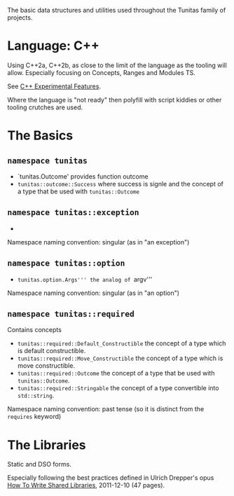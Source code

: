[comment]: <> (this is really -*- markdown -*-)

The basic data structures and utilities used throughout the Tunitas family of projects.

# Language: C++

Using C++2a, C++2b, as close to the limit of the language as the tooling
will allow.  Especially focusing on Concepts, Ranges and Modules TS.

See [C++ Experimental Features](https://en.cppreference.com/w/cpp/experimental).

Where the language is "not ready" then polyfill with script kiddies or other tooling crutches are used.

# The Basics

## `namespace tunitas`

   * `tunitas.Outcome' provides function outcome
   * `tunitas::outcome::Success` where success is signle and the concept of a type that be used with `tunitas::Outcome`

## `namespace tunitas::exception`

   * ```tunitas.exception.Quitting''' leave the application.

Namespace naming convention: singular (as in "an exception")

## `namespace tunitas::option`

   * ```tunitas.option.Args''' the analog of ```argv'''
   
Namespace naming convention: singular (as in "an option")

## `namespace tunitas::required`

Contains concepts

   * `tunitas::required::Default_Constructible` the concept of a type which is default constructible.
   * `tunitas::required::Move_Constructible` the concept of a type which is move constructible.
   * `tunitas::required::Outcome` the concept of a type that be used with `tunitas::Outcome`.
   * `tunitas::required::Stringable` the concept of a type convertible into `std::string`.

Namespace naming convention: past tense (so it is distinct from the `requires` keyword)

# The Libraries

Static and DSO forms.

Especially following the best practices defined in Ulrich Drepper's opus [How To Write Shared Libraries](https://software.intel.com/sites/default/files/m/a/1/e/dsohowto.pdf), 2011-12-10 (47 pages).
